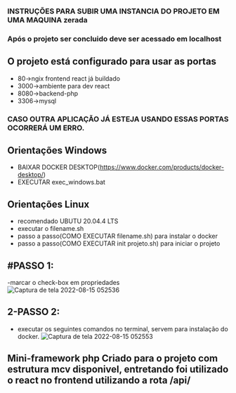 ### 	INSTRUÇÕES PARA SUBIR UMA INSTANCIA DO PROJETO EM UMA MAQUINA zerada

### Após o projeto ser concluido deve ser acessado em localhost

## O projeto está configurado para usar as portas
- 80->ngix frontend react já buildado
- 3000->ambiente para dev react
- 8080->backend-php
- 3306->mysql
### CASO OUTRA APLICAÇÃO JÁ ESTEJA USANDO ESSAS PORTAS OCORRERÁ UM ERRO.

## Orientações Windows
- BAIXAR DOCKER DESKTOP(https://www.docker.com/products/docker-desktop/)
- EXECUTAR exec_windows.bat

## Orientações Linux
- recomendado UBUTU 20.04.4 LTS
- executar o filename.sh
- passo a passo(COMO EXECUTAR filename.sh) para instalar o docker
- passo a passo(COMO EXECUTAR init projeto.sh) para iniciar o projeto

## #PASSO 1: 
-marcar o check-box em propriedades
![Captura de tela 2022-08-15 052536](https://user-images.githubusercontent.com/51290633/184603791-82d693f8-7949-4c64-bdfe-32954f3e749b.png)

## 2-PASSO 2: 
- executar os seguintes comandos no terminal, servem para instalação do docker.
![Captura de tela 2022-08-15 052553](https://user-images.githubusercontent.com/51290633/184603422-9f984941-280e-47d9-8030-74f6c8e0b8a9.png)

## Mini-framework php Criado para o projeto com estrutura mcv disponivel, entretando foi utilizado o react no frontend utilizando a rota /api/

